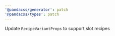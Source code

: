 ```yaml
---
'@pandacss/generator': patch
'@pandacss/types': patch
---
```


Update `RecipeVariantProps` to support slot recipes
